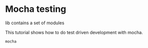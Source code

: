 # Mocha testing

lib contains a set of modules

This tutorial shows how to do test driven development with mocha.

```bash
mocha
```